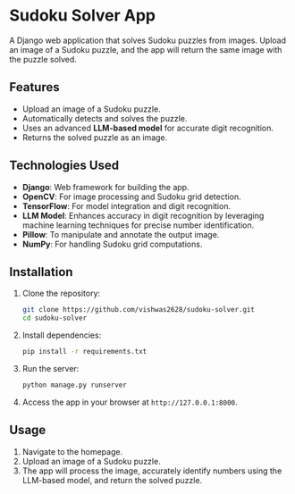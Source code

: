 # Sudoku Solver App

A Django web application that solves Sudoku puzzles from images. Upload an image of a Sudoku puzzle, and the app will return the same image with the puzzle solved.

## Features

* Upload an image of a Sudoku puzzle.
* Automatically detects and solves the puzzle.
* Uses an advanced **LLM-based model** for accurate digit recognition.
* Returns the solved puzzle as an image.

## Technologies Used

* **Django**: Web framework for building the app.
* **OpenCV**: For image processing and Sudoku grid detection.
* **TensorFlow**: For model integration and digit recognition.
* **LLM Model**: Enhances accuracy in digit recognition by leveraging machine learning techniques for precise number identification.
* **Pillow**: To manipulate and annotate the output image.
* **NumPy**: For handling Sudoku grid computations.

## Installation

1. Clone the repository:

   ```bash
   git clone https://github.com/vishwas2628/sudoku-solver.git
   cd sudoku-solver
   ```

2. Install dependencies:

   ```bash
   pip install -r requirements.txt
   ```

3. Run the server:

   ```bash
   python manage.py runserver
   ```

4. Access the app in your browser at `http://127.0.0.1:8000`.

## Usage

1. Navigate to the homepage.
2. Upload an image of a Sudoku puzzle.
3. The app will process the image, accurately identify numbers using the LLM-based model, and return the solved puzzle.

